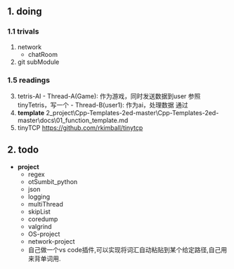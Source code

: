 ## 1. doing

### 1.1 trivals
1. network
    - chatRoom
2. git subModule

### 1.5 readings
  3. tetris-AI
    - Thread-A(Game):
      作为游戏，同时发送数据到user
      参照tinyTetris，写一个
    - Thread-B(user1):
      作为ai，处理数据
      通过
  4. **template**
    2_project\Cpp-Templates-2ed-master\Cpp-Templates-2ed-master\docs\01_function_template.md
  5. tinyTCP
    https://github.com/rkimball/tinytcp

##  2. todo
  * **project**
    * regex
    * otSumbit_python
    * json
    * logging
    * multiThread
    * skipList
    * coredump
    * valgrind
    * OS-project
    * network-project
    * 自己做一个vs code插件,可以实现将词汇自动粘贴到某个给定路径,自己用来背单词用.
